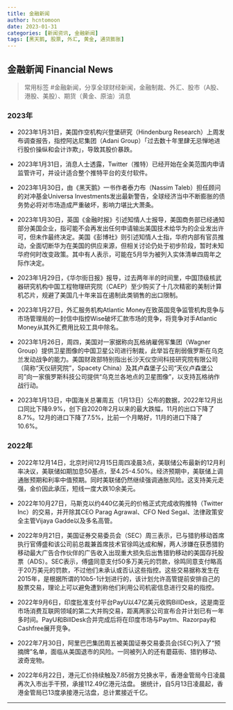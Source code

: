 ```yaml
---
title: 金融新闻
author: hcntomoon
date: 2023-01-31
categories: [新闻资讯, 金融新闻]
tags: [黑天鹅, 股票, 外汇, 黄金, 通货膨胀]
---
```


## 金融新闻 Financial News
> 常用标签 #金融新闻，分享全球财经新闻，金融制裁、外汇、股市（A股、港股、美股）、期货（黄金、原油）消息

### 2023年

- 2023年1月31日，美国作空机构兴登堡研究（Hindenburg Research）上周发布调查报告，指控阿达尼集团（Adani Group）「过去数十年里肆无忌惮地进行股价操纵和会计诈欺」，导致其股价暴跌。

- 2023年1月31日，消息人士透露，Twitter（推特）已经开始在全美范围内申请监管许可，并设计适合整个推特平台的支付软件。

- 2023年1月30日，由《黑天鹅》一书作者泰力布（Nassim Taleb）担任顾问的对冲基金Universa Investments发出最新警告，全球经济当中不断膨胀的债务势必将对市场造成严重破坏，影响力堪比大萧条。

- 2023年1月30日，英国《金融时报》引述知情人士报导，美国商务部已经通知部分美国企业，指可能不会再发出任何申请输出美国技术给华为的企业发出许可，但未作最终决定。美国《彭博社》则引述知情人士指，华府内部有官员推动，全面切断华为在美国的供应来源，但相关讨论仍处于初步阶段，暂时未知华府何时改变政策。其中有人表示，可能在5月华为被列入实体清单四周年之际作决定。

- 2023年1月29日，《华尔街日报》报导，过去两年半的时间里，中国顶级核武器研究机构中国工程物理研究院（CAEP）至少购买了十几次精密的美制计算机芯片，规避了美国几十年来旨在遏制此类销售的出口限制。

- 2023年1月27日，外汇服务机构Atlantic Money在致英国竞争监管机构竞争与市场管理局的一封信中指控Wise破坏汇款市场的竞争，将竞争对手Atlantic Money从其外汇费用比较工具中除名。

- 2023年1月26日，周四，美国对一家据称向瓦格纳雇佣军集团（Wagner Group）提供卫星图像的中国卫星公司进行制裁，此举旨在削弱俄罗斯在乌克兰发动战争的能力。美国财政部特别指出长沙天仪空间科技研究院有限公司（简称“天仪研究院”，Spacety China）及其卢森堡子公司“天仪卢森堡公司”向一家俄罗斯科技公司提供“乌克兰各地点的卫星图像”，以支持瓦格纳作战行动。

- 2023年1月13日，中国海关总署周五（1月13日）公布的数据，2022年12月出口同比下降9.9%，创下自2020年2月以来的最大跌幅，11月的出口下降了8.7%。12月的进口下降了7.5%，比前一个月略好，11月的进口下降了10.6%。

### 2022年
- 2022年12月14日，北京时间12月15日周四凌晨3点，美联储公布最新的12月利率决议，美联储如期加息50基点，至4.25-4.50%。经济预期中，美联储上调通胀预期和利率中值预期。同时美联储仍然继续强调通胀风险。这支持美元走强，金价因此承压，短线一度大跌10余美元。


- 2022年10月27日，马斯克以约440亿美元的价格正式完成收购推特（Twitter Inc）的交易，并开除其CEO Parag Agrawal、CFO Ned Segal、法律政策安全主管Vijaya Gadde以及多名高管。

- 2022年9月21日，美国证券交易委员会（SEC）周三表示，已与猎豹移动首席执行官傅盛和该公司前总裁兼首席技术官徐鸣达成和解，两人涉嫌在获悉猎豹移动最大广告合作伙伴的广告收入出现重大损失后出售猎豹移动的美国存托股票（ADS）。SEC表示，傅盛同意支付50多万美元的罚款，徐鸣同意支付略高于20万美元的罚款，不过他们未承认或否认这些指控。这些交易据称发生在2015年，是根据所谓的10b5-1计划进行的，该计划允许高管提前安排自己的股票交易，理论上可以避免遭到称他们利用公司机密信息进行交易的指控。


- 2022年9月6日，印度批准支付平台PayU以47亿美元收购BillDesk，这是南亚市场消费互联网领域的第二大并购交易，距离两家公司宣布合并计划已有一年多时间。PayU和BillDesk合并完成后将在印度市场与Paytm、Razorpay和Cashfree展开竞争。

- 2022年7月30日，阿里巴巴集团周五被美国证券交易委员会(SEC)列入了“预摘牌”名单，面临从美国退市的风险。一同被列入的还有蘑菇街、猎豹移动、波奇宠物。 

- 2022年6月22日，港元汇价持续触及7.85弱方兑换水平，香港金管局今日凌晨再次入市出手干预，承接112.49亿港元沽盘。
据统计，自5月13日凌晨起，香港金管局已13度承接港元沽盘，总计累接近千亿。



----------------------------

